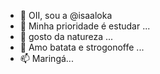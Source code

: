 - 👋 OII, sou a @isaaloka
- 👀 Minha prioridade é estudar ...
- 🌱 gosto da natureza ...
- 💞️ Amo batata e strogonoffe ...
- 📫 Maringá...

<!---
isaaloka/isaaloka is a ✨ special ✨ repository because its `README.md` (this file) appears on your GitHub profile.
You can click the Preview link to take a look at your changes.
--->
